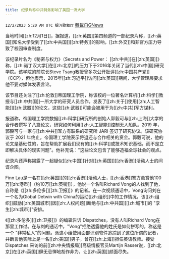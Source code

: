 ```yaml
---
title: 纪录片称中共特务影响了英国一流大学
---
```

`12/2/2023 5:20 AM UTC 银河歌舞厅` [轉載自GNews](https://gnews.org/articles/2061965)

当地时间[[zh:12月1日]]，据报道，[[zh:英国]]第四频道的一部纪录片称，[[zh:英国]]知名大学受到了[[zh:中共国]][[zh:特务]]的影响，[[zh:外交]]和非官方压力导致了校园审查制度。

该纪录片名为《秘密与权力》（Secrets and Power： [[zh:中共]]在[[zh:英国]]》称，[[zh:诺丁汉大学]]在[[zh:北京]]的压力下于2016年关闭了当代[[zh:中国]]研究学院。该学院的前院长Steve Tsang教授曾多次公开批评[[zh:中国共产党]]（CCP），但他表示，2015年[[zh:习近平]]访问[[zh:英国]]期间，大学管理层要求他不要对媒体发表言论。

该节目还关注了[[zh:伦敦]]帝国理工学院，称该校的一位著名计算机[[zh:科学]]教授与[[zh:中共国]]一所大学的研究人员合作，发表了[[zh:关于]]使用[[zh:人工智能]][[zh:武器]]的论文，这些[[zh:武器]]可能会被用于为[[zh:中共]]军方谋利。

报道称，帝国理工学院数据[[zh:科学]]研究所的创始人郭毅可与[[zh:上海]]大学的合作者撰写了八篇论文，研究如何利用[[zh:人工智能]]控制无人船队。2019 年，郭毅可与一家与[[zh:中共]]军方有联系的研究所 JARI 签订了研究协议。该研究协议于 2021 年终止，帝国理工学院表示将退还与合作相关的资金。郭毅可说，他的论文是基础性的，旨在帮助扩展我们现有的[[zh:科学]]或技术知识基础，而不是立即解决具体的现实问题"。他补充说："这些论文包含了能够造福全球社会的观点。

纪录片还声称揭露了一起疑似[[zh:中国]]针对[[zh:英国]][[zh:香港]]活动人士的间谍企图。

Finn Lau是一名在[[zh:英国]]的[[zh:香港]]活动人士，[[zh:香港]]警方悬赏他100万[[zh:港币]]（约10万[[zh:英镑]]），他说一个名叫Richard Vong的人找到了他，自称是《[[zh:多伦多]][[zh:卫报]]》的记者。在一次视频通话中，Vong询问刘在一个名为Global Detwin with China的运动[[zh:组织]]中的工作情况，该[[zh:组织]]鼓励[[zh:英国城市]]因[[zh:人权问题]]断绝与[[zh:中共国]][[zh:城市]]的 "孪生[[zh:城市]]"安排。

《[[zh:多伦多]][[zh:卫报]]》的编辑告诉 Dispatches，没有人叫Richard Vong在那里工作过。在与刘的通话中，"Vong"拒绝透露他的姓氏是如何拼写的，称这是一个 "非常私人"的问题。派遣小组使用面部识别软件追踪到了这位所谓的记者，并断言他实际上是一名[[zh:美国]]男子，曾在[[zh:上海]]担任英语教师。接受 Dispatches 采访的前[[zh:中央情报局]]高级情报官员Martijn Rasser说，[[zh:北京]]在[[zh:英国]]肆无忌惮地胡作非为，让[[zh:英国]]颜面尽失。
